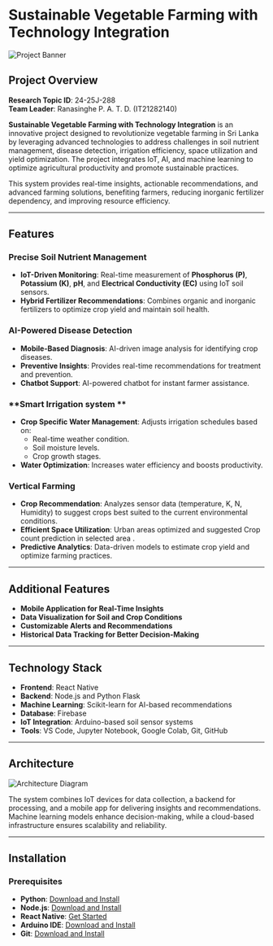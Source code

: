 # Sustainable Vegetable Farming with Technology Integration

![Project Banner]([https://via.placeholder.com/1200x400?text=Sustainable+Vegetable+Farming+with+Technology+Integration](https://github.com/VEGETEC-Research-Project/Fertilizer_Recommendations/blob/main/1.jpg?raw=true))

## Project Overview  
**Research Topic ID**: 24-25J-288  
**Team Leader**: Ranasinghe P. A. T. D. (IT21282140)  

**Sustainable Vegetable Farming with Technology Integration** is an innovative project designed to revolutionize vegetable farming in Sri Lanka by leveraging advanced technologies to address challenges in soil nutrient management, disease detection, irrigation efficiency, space utilization and yield optimization. The project integrates IoT, AI, and machine learning to optimize agricultural productivity and promote sustainable practices.

This system provides real-time insights, actionable recommendations, and advanced farming solutions, benefiting farmers, reducing inorganic fertilizer dependency, and improving resource efficiency.

---

## Features  

### **Precise Soil Nutrient Management**  
- **IoT-Driven Monitoring**: Real-time measurement of **Phosphorus (P)**, **Potassium (K)**, **pH**, and **Electrical Conductivity (EC)** using IoT soil sensors.  
- **Hybrid Fertilizer Recommendations**: Combines organic and inorganic fertilizers to optimize crop yield and maintain soil health.  

### **AI-Powered Disease Detection**  
- **Mobile-Based Diagnosis**: AI-driven image analysis for identifying crop diseases.  
- **Preventive Insights**: Provides real-time recommendations for treatment and prevention.  
- **Chatbot Support**: AI-powered chatbot for instant farmer assistance.  

### **Smart Irrigation system **  
- **Crop Specific Water Management**: Adjusts irrigation schedules based on:  
  - Real-time weather condition.  
  - Soil moisture levels.  
  - Crop growth stages.  
- **Water Optimization**: Increases water efficiency and boosts productivity.

### **Vertical Farming**  
- **Crop Recommendation**: Analyzes sensor data (temperature, K, N, Humidity) to suggest crops best suited to the current environmental conditions. 
- **Efficient Space Utilization**: Urban areas optimized and suggested Crop count prediction in selected area . 
- **Predictive Analytics**: Data-driven models to estimate crop yield and optimize farming practices.
---

## Additional Features  

- **Mobile Application for Real-Time Insights**  
- **Data Visualization for Soil and Crop Conditions**  
- **Customizable Alerts and Recommendations**  
- **Historical Data Tracking for Better Decision-Making**  

---

## Technology Stack  

- **Frontend**: React Native  
- **Backend**: Node.js  and Python Flask
- **Machine Learning**: Scikit-learn for AI-based recommendations  
- **Database**: Firebase  
- **IoT Integration**: Arduino-based soil sensor systems  
- **Tools**: VS Code, Jupyter Notebook, Google Colab, Git, GitHub  

---

## Architecture  

![Architecture Diagram]([https://via.placeholder.com/1200x600?text=System+Architecture](https://github.com/VEGETEC-Research-Project/Fertilizer_Recommendations/blob/main/Screenshot%20(30).png?raw=true))  

The system combines IoT devices for data collection, a backend for processing, and a mobile app for delivering insights and recommendations. Machine learning models enhance decision-making, while a cloud-based infrastructure ensures scalability and reliability.

---

## Installation  

### Prerequisites  

- **Python**: [Download and Install](https://www.python.org/)  
- **Node.js**: [Download and Install](https://nodejs.org/)  
- **React Native**: [Get Started](https://reactnative.dev/docs/environment-setup)  
- **Arduino IDE**: [Download and Install](https://www.arduino.cc/en/software)  
- **Git**: [Download and Install](https://git-scm.com/)  


